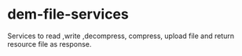 # dem-file-services
Services to read ,write ,decompress, compress, upload file and return resource file as response.
